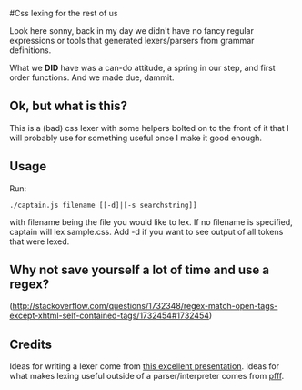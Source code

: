 #Css lexing for the rest of us

Look here sonny, back in my day we didn't have no fancy regular expressions or tools that generated lexers/parsers from grammar definitions. 

What we **DID** have was a can-do attitude, a spring in our step, and first order functions. And we made due, dammit.

## Ok, but what is this?

This is a (bad) css lexer with some helpers bolted on to the front of it that I will probably use for something useful once I make it good enough.

## Usage

Run:

    ./captain.js filename [[-d]|[-s searchstring]]

with filename being the file you would like to lex. If no filename is specified, captain will lex sample.css. Add -d if you want to see output of all tokens that were lexed.

## Why not save yourself a lot of time and use a regex?

(http://stackoverflow.com/questions/1732348/regex-match-open-tags-except-xhtml-self-contained-tags/1732454#1732454)

## Credits

Ideas for writing a lexer come from [this excellent presentation](http://rspace.googlecode.com/hg/slide/lex.html).
Ideas for what makes lexing useful outside of a parser/interpreter comes from [pfff](https://github.com/facebook/pfff).